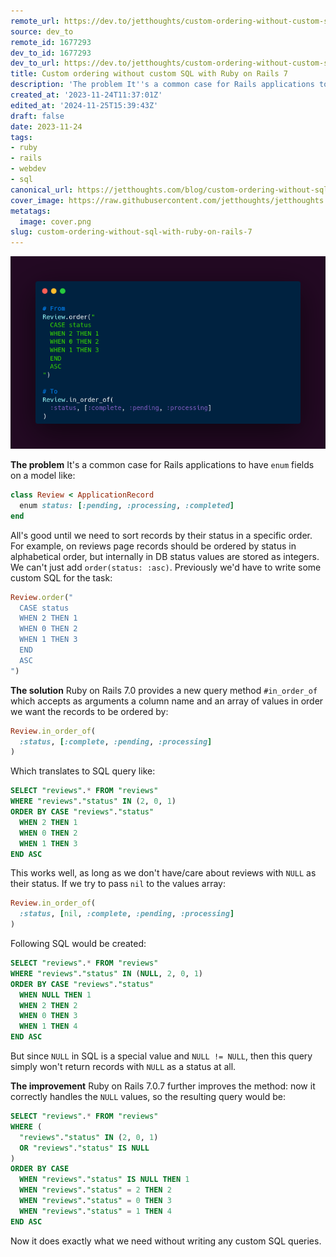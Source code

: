 ```yaml
---
remote_url: https://dev.to/jetthoughts/custom-ordering-without-custom-sql-with-ruby-on-rails-7-33o
source: dev_to
remote_id: 1677293
dev_to_id: 1677293
dev_to_url: https://dev.to/jetthoughts/custom-ordering-without-custom-sql-with-ruby-on-rails-7-33o
title: Custom ordering without custom SQL with Ruby on Rails 7
description: 'The problem It''s a common case for Rails applications to have enum fields on a model like:    class...'
created_at: '2023-11-24T11:37:01Z'
edited_at: '2024-11-25T15:39:43Z'
draft: false
date: 2023-11-24
tags:
- ruby
- rails
- webdev
- sql
canonical_url: https://jetthoughts.com/blog/custom-ordering-without-sql-with-ruby-on-rails-7/
cover_image: https://raw.githubusercontent.com/jetthoughts/jetthoughts.github.io/master/content/blog/custom-ordering-without-sql-with-ruby-on-rails-7/cover.png
metatags:
  image: cover.png
slug: custom-ordering-without-sql-with-ruby-on-rails-7
---
```

![Custom order SQL](file_0.png)

**The problem**
It's a common case for Rails applications to have `enum` fields on a model like:

```ruby
class Review < ApplicationRecord
  enum status: [:pending, :processing, :completed]
end
```

All's good until we need to sort records by their status in a specific order. For example, on reviews page records should be ordered by status in alphabetical order, but internally in DB status values are stored as integers.
We can't just add `order(status: :asc)`. Previously we'd have to write some custom SQL for the task:

```ruby
Review.order("
  CASE status
  WHEN 2 THEN 1
  WHEN 0 THEN 2
  WHEN 1 THEN 3
  END
  ASC
")
```

**The solution**
Ruby on Rails 7.0 provides a new query method `#in_order_of` which accepts as arguments a column name and an array of values in order we want the records to be ordered by:

```ruby
Review.in_order_of(
  :status, [:complete, :pending, :processing]
)
```

Which translates to SQL query like:

```sql
SELECT "reviews".* FROM "reviews" 
WHERE "reviews"."status" IN (2, 0, 1) 
ORDER BY CASE "reviews"."status"
  WHEN 2 THEN 1 
  WHEN 0 THEN 2 
  WHEN 1 THEN 3 
END ASC
```

This works well, as long as we don't have/care about reviews with `NULL` as their status.
If we try to pass `nil` to the values array:

```ruby
Review.in_order_of(
  :status, [nil, :complete, :pending, :processing]
)
```

Following SQL would be created:

```sql
SELECT "reviews".* FROM "reviews" 
WHERE "reviews"."status" IN (NULL, 2, 0, 1) 
ORDER BY CASE "reviews"."status"
  WHEN NULL THEN 1
  WHEN 2 THEN 2
  WHEN 0 THEN 3
  WHEN 1 THEN 4
END ASC
```

But since `NULL` in SQL is a special value and `NULL != NULL`, then this query simply won't return records with `NULL` as a status at all.

**The improvement**
Ruby on Rails 7.0.7 further improves the method: now it correctly handles the `NULL` values, so the resulting query would be:

```sql
SELECT "reviews".* FROM "reviews" 
WHERE (
  "reviews"."status" IN (2, 0, 1)
  OR "reviews"."status" IS NULL
)
ORDER BY CASE 
  WHEN "reviews"."status" IS NULL THEN 1
  WHEN "reviews"."status" = 2 THEN 2
  WHEN "reviews"."status" = 0 THEN 3
  WHEN "reviews"."status" = 1 THEN 4
END ASC
```

Now it does exactly what we need without writing any custom SQL queries.

